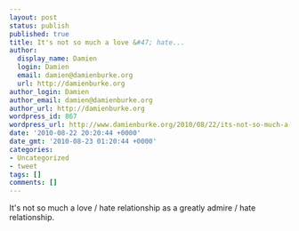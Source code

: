 ```yaml
---
layout: post
status: publish
published: true
title: It's not so much a love &#47; hate...
author:
  display_name: Damien
  login: Damien
  email: damien@damienburke.org
  url: http://damienburke.org
author_login: Damien
author_email: damien@damienburke.org
author_url: http://damienburke.org
wordpress_id: 867
wordpress_url: http://www.damienburke.org/2010/08/22/its-not-so-much-a-love-hate/
date: '2010-08-22 20:20:44 +0000'
date_gmt: '2010-08-23 01:20:44 +0000'
categories:
- Uncategorized
- tweet
tags: []
comments: []
---
```

<p>It's not so much a love &#47; hate relationship as a greatly admire &#47; hate relationship.</p>
